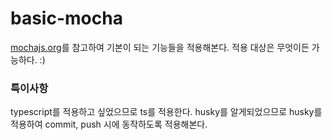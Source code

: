 # basic-mocha
[mochajs.org](https://mochajs.org/)를 참고하여 기본이 되는 기능들을 적용해본다.
적용 대상은 무엇이든 가능하다. :)

### 특이사항
typescript를 적용하고 싶었으므로 ts를 적용한다.
husky를 알게되었으므로 husky를 적용하여 commit, push 시에 동작하도록 적용해본다.
